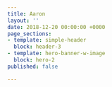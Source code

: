 ```yaml
---
title: Aaron
layout: ''
date: 2018-12-20 00:00:00 +0000
page_sections:
- template: simple-header
  block: header-3
- template: hero-banner-w-image
  block: hero-2
published: false

---
```

